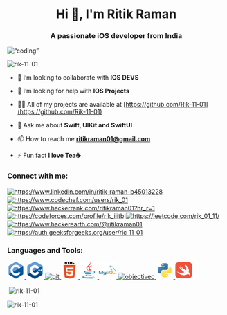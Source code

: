 <h1 align="center">Hi 👋, I'm Ritik Raman</h1>
<h3 align="center">A passionate iOS developer from India</h3>

<img align=“right” alt=“coding” width=“400” src=“https://camo.githubusercontent.com/f1f2bc6e7ec110b34bab4ec55aa5c93ebae552ae011f5756bd7b7f783d627a6d/68747470733a2f2f63646e2e6472696262626c652e636f6d2f75736572732f313136323037372f73637265656e73686f74732f333834383931342f70726f6772616d6d65722e676966”>

<p align="left"> <img src="https://komarev.com/ghpvc/?username=rik-11-01&label=Profile%20views&color=0e75b6&style=flat" alt="rik-11-01" /> </p>

- 👯 I’m looking to collaborate with **IOS DEVS**

- 🤝 I’m looking for help with **IOS Projects**

- 👨‍💻 All of my projects are available at [https://github.com/Rik-11-01](https://github.com/Rik-11-01)

- 💬 Ask me about **Swift, UIKit and SwiftUI**

- 📫 How to reach me **ritikraman01@gmail.com**

- ⚡ Fun fact **I love Tea☕️**
<p></p><p></p>
<h3 align="left">Connect with me:</h3>
<p align="left">
<a href="https://linkedin.com/in/https://www.linkedin.com/in/ritik-raman-b45013228" target="blank"><img align="center" src="https://raw.githubusercontent.com/rahuldkjain/github-profile-readme-generator/master/src/images/icons/Social/linked-in-alt.svg" alt="https://www.linkedin.com/in/ritik-raman-b45013228" height="30" width="40" /></a>
<a href="https://www.codechef.com/users/https://www.codechef.com/users/rik_01" target="blank"><img align="center" src="https://cdn.jsdelivr.net/npm/simple-icons@3.1.0/icons/codechef.svg" alt="https://www.codechef.com/users/rik_01" height="30" width="40" /></a>
<a href="https://www.hackerrank.com/https://www.hackerrank.com/ritikraman01?hr_r=1" target="blank"><img align="center" src="https://raw.githubusercontent.com/rahuldkjain/github-profile-readme-generator/master/src/images/icons/Social/hackerrank.svg" alt="https://www.hackerrank.com/ritikraman01?hr_r=1" height="30" width="40" /></a>
<a href="https://codeforces.com/profile/https://codeforces.com/profile/rik_iiitb" target="blank"><img align="center" src="https://raw.githubusercontent.com/rahuldkjain/github-profile-readme-generator/master/src/images/icons/Social/codeforces.svg" alt="https://codeforces.com/profile/rik_iiitb" height="30" width="40" /></a>
<a href="https://www.leetcode.com/https://leetcode.com/rik_01_11/" target="blank"><img align="center" src="https://raw.githubusercontent.com/rahuldkjain/github-profile-readme-generator/master/src/images/icons/Social/leet-code.svg" alt="https://leetcode.com/rik_01_11/" height="30" width="40" /></a>
<a href="https://www.hackerearth.com/https://www.hackerearth.com/@ritikraman01" target="blank"><img align="center" src="https://raw.githubusercontent.com/rahuldkjain/github-profile-readme-generator/master/src/images/icons/Social/hackerearth.svg" alt="https://www.hackerearth.com/@ritikraman01" height="30" width="40" /></a>
<a href="https://auth.geeksforgeeks.org/user/https://auth.geeksforgeeks.org/user/ric_11_01" target="blank"><img align="center" src="https://raw.githubusercontent.com/rahuldkjain/github-profile-readme-generator/master/src/images/icons/Social/geeks-for-geeks.svg" alt="https://auth.geeksforgeeks.org/user/ric_11_01" height="30" width="40" /></a>
</p>
<p></p><p></p>
<h3 align="left">Languages and Tools:</h3>
<p align="left"> <a href="https://www.cprogramming.com/" target="_blank" rel="noreferrer"> <img src="https://raw.githubusercontent.com/devicons/devicon/master/icons/c/c-original.svg" alt="c" width="40" height="40"/> </a> <a href="https://www.w3schools.com/cpp/" target="_blank" rel="noreferrer"> <img src="https://raw.githubusercontent.com/devicons/devicon/master/icons/cplusplus/cplusplus-original.svg" alt="cplusplus" width="40" height="40"/> </a> <a href="https://git-scm.com/" target="_blank" rel="noreferrer"> <img src="https://www.vectorlogo.zone/logos/git-scm/git-scm-icon.svg" alt="git" width="40" height="40"/> </a> <a href="https://www.w3.org/html/" target="_blank" rel="noreferrer"> <img src="https://raw.githubusercontent.com/devicons/devicon/master/icons/html5/html5-original-wordmark.svg" alt="html5" width="40" height="40"/> </a> <a href="https://www.java.com" target="_blank" rel="noreferrer"> <img src="https://raw.githubusercontent.com/devicons/devicon/master/icons/java/java-original.svg" alt="java" width="40" height="40"/> </a> <a href="https://www.mysql.com/" target="_blank" rel="noreferrer"> <img src="https://raw.githubusercontent.com/devicons/devicon/master/icons/mysql/mysql-original-wordmark.svg" alt="mysql" width="40" height="40"/> </a> <a href="https://developer.apple.com/library/archive/documentation/Cocoa/Conceptual/ProgrammingWithObjectiveC/Introduction/Introduction.html" target="_blank" rel="noreferrer"> <img src="https://www.vectorlogo.zone/logos/apple_objectivec/apple_objectivec-icon.svg" alt="objectivec" width="40" height="40"/> </a> <a href="https://www.python.org" target="_blank" rel="noreferrer"> <img src="https://raw.githubusercontent.com/devicons/devicon/master/icons/python/python-original.svg" alt="python" width="40" height="40"/> </a> <a href="https://developer.apple.com/swift/" target="_blank" rel="noreferrer"> <img src="https://raw.githubusercontent.com/devicons/devicon/master/icons/swift/swift-original.svg" alt="swift" width="40" height="40"/> </a> </p>

<p>&nbsp;<img align="center" src="https://github-readme-stats.vercel.app/api?username=rik-11-01&show_icons=true&locale=en" alt="rik-11-01" /></p>

<p><img align="center" src="https://github-readme-streak-stats.herokuapp.com/?user=rik-11-01&" alt="rik-11-01" /></p>
